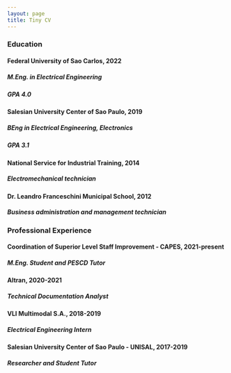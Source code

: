 ```yaml
---
layout: page
title: Tiny CV
---
```


### Education

#### <b>Federal University of Sao Carlos</b>, 2022
##### M.Eng. in Electrical Engineering
##### GPA 4.0

#### <b>Salesian University Center of Sao Paulo</b>, 2019
##### BEng in Electrical Engineering, Electronics
##### GPA 3.1

#### <b>National Service for Industrial Training</b>, 2014
##### Electromechanical technician

#### <b>Dr. Leandro Franceschini Municipal School</b>, 2012
##### Business administration and management technician


### Professional Experience

#### <b>Coordination of Superior Level Staff Improvement - CAPES</b>, 2021-present
##### M.Eng. Student and PESCD Tutor

#### <b>Altran</b>, 2020-2021
##### Technical Documentation Analyst

#### <b>VLI Multimodal S.A.</b>, 2018-2019
##### Electrical Engineering Intern

#### <b>Salesian University Center of Sao Paulo - UNISAL</b>, 2017-2019
##### Researcher and Student Tutor



